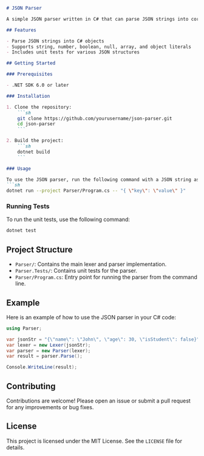 ```markdown
# JSON Parser

A simple JSON parser written in C# that can parse JSON strings into corresponding C# objects. This project includes a lexer and parser to handle various JSON data types such as strings, numbers, booleans, null, arrays, and objects.

## Features

- Parse JSON strings into C# objects
- Supports string, number, boolean, null, array, and object literals
- Includes unit tests for various JSON structures

## Getting Started

### Prerequisites

- .NET SDK 6.0 or later

### Installation

1. Clone the repository:
    ```sh
    git clone https://github.com/yourusername/json-parser.git
    cd json-parser
    ```

2. Build the project:
    ```sh
    dotnet build
    ```

### Usage

To use the JSON parser, run the following command with a JSON string as an argument:
```sh
dotnet run --project Parser/Program.cs -- "{ \"key\": \"value\" }"
```

### Running Tests

To run the unit tests, use the following command:
```sh
dotnet test
```

## Project Structure

- `Parser/`: Contains the main lexer and parser implementation.
- `Parser.Tests/`: Contains unit tests for the parser.
- `Parser/Program.cs`: Entry point for running the parser from the command line.

## Example

Here is an example of how to use the JSON parser in your C# code:

```csharp
using Parser;

var jsonStr = "{\"name\": \"John\", \"age\": 30, \"isStudent\": false}";
var lexer = new Lexer(jsonStr);
var parser = new Parser(lexer);
var result = parser.Parse();

Console.WriteLine(result);
```

## Contributing

Contributions are welcome! Please open an issue or submit a pull request for any improvements or bug fixes.

## License

This project is licensed under the MIT License. See the `LICENSE` file for details.
```
